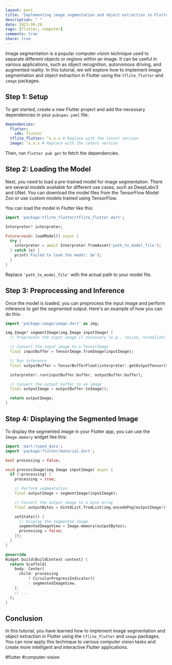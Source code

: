 ```yaml
---
layout: post
title: "Implementing image segmentation and object extraction in Flutter"
description: " "
date: 2023-09-29
tags: [flutter, computer]
comments: true
share: true
---
```


Image segmentation is a popular computer vision technique used to separate different objects or regions within an image. It can be useful in various applications, such as object recognition, autonomous driving, and augmented reality. In this tutorial, we will explore how to implement image segmentation and object extraction in Flutter using the `tflite_flutter` and `image` packages.

## Step 1: Setup

To get started, create a new Flutter project and add the necessary dependencies in your `pubspec.yaml` file:

```yaml
dependencies:
  flutter:
    sdk: flutter
  tflite_flutter: ^x.x.x # Replace with the latest version
  image: ^x.x.x # Replace with the latest version
```

Then, run `flutter pub get` to fetch the dependencies.

## Step 2: Loading the Model

Next, you need to load a pre-trained model for image segmentation. There are several models available for different use cases, such as DeepLabv3 and UNet. You can download the model files from the TensorFlow Model Zoo or use custom models trained using TensorFlow.

You can load the model in Flutter like this:

```dart
import 'package:tflite_flutter/tflite_flutter.dart';

Interpreter? interpreter;

Future<void> loadModel() async {
  try {
    interpreter = await Interpreter.fromAsset('path_to_model_file');
  } catch (e) {
    print('Failed to load the model: $e');
  }
}
```

Replace `'path_to_model_file'` with the actual path to your model file.

## Step 3: Preprocessing and Inference

Once the model is loaded, you can preprocess the input image and perform inference to get the segmented output. Here's an example of how you can do this:

```dart
import 'package:image/image.dart' as img;

img.Image? segmentImage(img.Image inputImage) {
  // Preprocess the input image if necessary (e.g., resize, normalize)

  // Convert the input image to a TensorImage
  final inputBuffer = TensorImage.fromImage(inputImage);

  // Run inference
  final outputBuffer = TensorBufferFloat(interpreter!.getOutputTensor(0));

  interpreter!.run(inputBuffer.buffer, outputBuffer.buffer);

  // Convert the output buffer to an image
  final outputImage = outputBuffer.toImage();

  return outputImage;
}
```

## Step 4: Displaying the Segmented Image

To display the segmented image in your Flutter app, you can use the `Image.memory` widget like this:

```dart
import 'dart:typed_data';
import 'package:flutter/material.dart';

bool processing = false;

void processImage(img.Image inputImage) async {
  if (!processing) {
    processing = true;

    // Perform segmentation
    final outputImage = segmentImage(inputImage);

    // Convert the output image to a byte array
    final outputBytes = Uint8List.fromList(img.encodePng(outputImage!));

    setState(() {
      // Display the segmented image
      segmentedImageView = Image.memory(outputBytes);
      processing = false;
    });
  }
}

@override
Widget build(BuildContext context) {
  return Scaffold(
    body: Center(
      child: processing
          ? CircularProgressIndicator()
          : segmentedImageView,
    ),
    // ...
  );
}
```

## Conclusion

In this tutorial, you have learned how to implement image segmentation and object extraction in Flutter using the `tflite_flutter` and `image` packages. You can now apply this technique to various computer vision tasks and create more intelligent and interactive Flutter applications.

#flutter #computer-vision